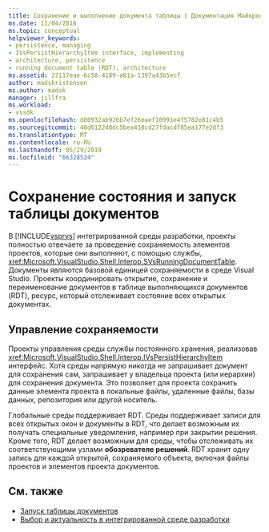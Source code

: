 ```yaml
---
title: Сохранение и выполнение документа таблицы | Документация Майкрософт
ms.date: 11/04/2016
ms.topic: conceptual
helpviewer_keywords:
- persistence, managing
- IVsPersistHierarchyItem interface, implementing
- architecture, persistence
- running document table (RDT), architecture
ms.assetid: 27117eae-6c58-4189-a61a-1397a43b5ecf
author: madskristensen
ms.author: madsk
manager: jillfra
ms.workload:
- vssdk
ms.openlocfilehash: d80932ab926b7ef26eaef10991e4f5782e81c4b5
ms.sourcegitcommit: 40d612240dc5bea418cd27fdacdf85ea177e2df3
ms.translationtype: MT
ms.contentlocale: ru-RU
ms.lasthandoff: 05/29/2019
ms.locfileid: "66328524"
---
```

# <a name="persistence-and-the-running-document-table"></a>Сохранение состояния и запуск таблицы документов
В [!INCLUDE[vsprvs](../../code-quality/includes/vsprvs_md.md)] интегрированной среды разработки, проекты полностью отвечаете за проведение сохраняемость элементов проектов, которые они выполняют, с помощью службы, <xref:Microsoft.VisualStudio.Shell.Interop.SVsRunningDocumentTable>. Документы являются базовой единицей сохраняемости в среде Visual Studio. Проекты координировать открытие, сохранение и переименование документов в таблице выполняющихся документов (RDT), ресурс, который отслеживает состояние всех открытых документах.

## <a name="managing-persistence"></a>Управление сохраняемости
 Проекты управления среды службы постоянного хранения, реализовав <xref:Microsoft.VisualStudio.Shell.Interop.IVsPersistHierarchyItem> интерфейс. Хотя среды напрямую никогда не запрашивает документ для сохранения сам, запрашивает у владельца проекта (или иерархии) для сохранения документа. Это позволяет для проекта сохранить данные элемента проекта в локальные файлы, удаленные файлы, базы данных, репозитория или другой носитель.

 Глобальные среды поддерживает RDT. Среды поддерживает записи для всех открытых окон и документы в RDT, что делает возможным их получать специальные уведомления, например при закрытии решения. Кроме того, RDT делает возможным для среды, чтобы отслеживать их соответствующими узлами **обозревателе решений**. RDT хранит одну запись для каждой открытой, сохраняемого объекта, включая файлы проектов и элементов проекта документов.

## <a name="see-also"></a>См. также
- [Запуск таблицы документов](../../extensibility/internals/running-document-table.md)
- [Выбор и актуальность в интегрированной среде разработки](../../extensibility/internals/selection-and-currency-in-the-ide.md)